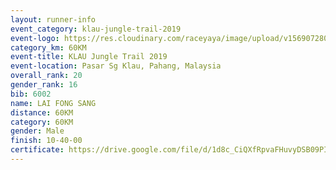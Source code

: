 ```yaml
---
layout: runner-info 
event_category: klau-jungle-trail-2019 
event-logo: https://res.cloudinary.com/raceyaya/image/upload/v1569072808/logo/klau-image_qwwxyw.png
category_km: 60KM 
event-title: KLAU Jungle Trail 2019 
event-location: Pasar Sg Klau, Pahang, Malaysia 
overall_rank: 20
gender_rank: 16
bib: 6002
name: LAI FONG SANG
distance: 60KM
category: 60KM
gender: Male
finish: 10-40-00
certificate: https://drive.google.com/file/d/1d8c_CiQXfRpvaFHuvyDSB09PIWBkYUrx/view?usp=sharing
---
```

